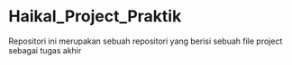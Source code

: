# Haikal_Project_Praktik
Repositori ini merupakan sebuah repositori yang berisi sebuah file project sebagai tugas akhir
